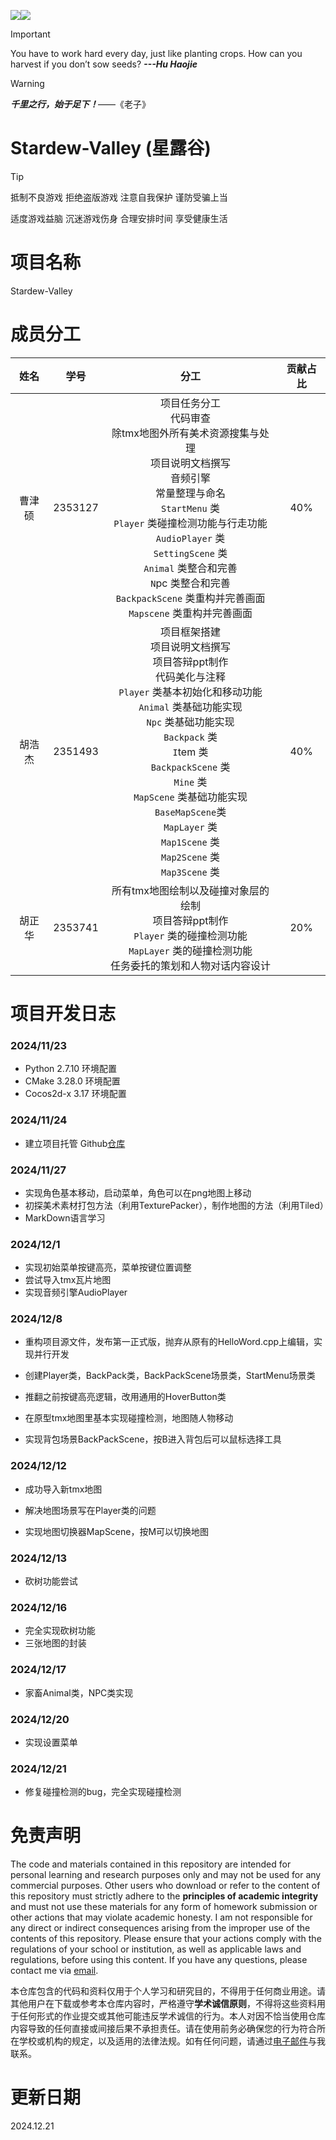 ![](https://img.shields.io/badge/Cocos2d--x--3.17-black?style=flat&logo=cocos&logoColor=%23FFFFFF&logoSize=1000&labelColor=%23000000&color=%230000FF)![](https://img.shields.io/badge/IDE-Visual_Studio_2022-blue?logo=cplusplus&color=%236A5ACD)

> [!IMPORTANT]
>
> You have to work hard every day, just like planting crops. How can you harvest if you don’t sow seeds? ***---Hu Haojie***

> [!WARNING]
>
> ***千里之行，始于足下！***——《老子》

# Stardew-Valley (星露谷)

> [!TIP]
>
> 抵制不良游戏 拒绝盗版游戏 注意自我保护 谨防受骗上当
>
> 适度游戏益脑 沉迷游戏伤身 合理安排时间 享受健康生活

# 项目名称

Stardew-Valley

# 成员分工

|  姓名  |  学号   |                             分工                             | 贡献占比 |
| :----: | :-----: | :----------------------------------------------------------: | :------: |
| 曹津硕 | 2353127 | 项目任务分工<br/>代码审查<br/>除tmx地图外所有美术资源搜集与处理<br/>项目说明文档撰写<br/>音频引擎<br/>常量整理与命名<br/>`StartMenu` 类<br/>`Player` 类碰撞检测功能与行走功能<br/>`AudioPlayer` 类<br/>`SettingScene` 类<br/>`Animal` 类整合和完善<br/>`N`pc 类整合和完善<br/>`BackpackScene` 类重构并完善画面<br/>`Mapscene` 类重构并完善画面<br/> |   40%    |
| 胡浩杰 | 2351493 | 项目框架搭建<br/>项目说明文档撰写<br/>项目答辩ppt制作<br/>代码美化与注释<br/>`Player` 类基本初始化和移动功能<br/>`Animal` 类基础功能实现<br/>`Npc` 类基础功能实现<br/>`Backpack` 类<br/>`I`tem 类<br/>`BackpackScene` 类<br/>`Mine` 类<br/>`MapScene` 类基础功能实现<br/>`BaseMapScene`类<br/>`MapLayer` 类<br/>`Map1Scene` 类<br/>`Map2Scene` 类<br/>`Map3Scene` 类<br/> |   40%    |
| 胡正华 | 2353741 | 所有tmx地图绘制以及碰撞对象层的绘制<br/>项目答辩ppt制作<br/>`Player` 类的碰撞检测功能<br/>`MapLayer` 类的碰撞检测功能<br/> 任务委托的策划和人物对话内容设计<br/> |   20%    |





# 项目开发日志

### 2024/11/23

- Python 2.7.10 环境配置
- CMake 3.28.0 环境配置
- Cocos2d-x 3.17 环境配置

### 2024/11/24

- 建立项目托管 Github[仓库](https://github.com/Jackey0903/Stardew-Valley/)

### 2024/11/27

- 实现角色基本移动，启动菜单，角色可以在png地图上移动
- 初探美术素材打包方法（利用TexturePacker），制作地图的方法（利用Tiled）
- MarkDown语言学习

### 2024/12/1

- 实现初始菜单按键高亮，菜单按键位置调整
- 尝试导入tmx瓦片地图
- 实现音频引擎AudioPlayer

### 2024/12/8

- 重构项目源文件，发布第一正式版，抛弃从原有的HelloWord.cpp上编辑，实现并行开发

- 创建Player类，BackPack类，BackPackScene场景类，StartMenu场景类

- 推翻之前按键高亮逻辑，改用通用的HoverButton类

- 在原型tmx地图里基本实现碰撞检测，地图随人物移动

- 实现背包场景BackPackScene，按B进入背包后可以鼠标选择工具

### 2024/12/12

- 成功导入新tmx地图

- 解决地图场景写在Player类的问题

- 实现地图切换器MapScene，按M可以切换地图
### 2024/12/13
- 砍树功能尝试
### 2024/12/16
- 完全实现砍树功能
- 三张地图的封装
### 2024/12/17
- 家畜Animal类，NPC类实现
### 2024/12/20
- 实现设置菜单
### 2024/12/21
- 修复碰撞检测的bug，完全实现碰撞检测

# 免责声明
The code and materials contained in this repository are intended for personal learning and research purposes only and may not be used for any commercial purposes. Other users who download or refer to the content of this repository must strictly adhere to the **principles of academic integrity** and must not use these materials for any form of homework submission or other actions that may violate academic honesty. I am not responsible for any direct or indirect consequences arising from the improper use of the contents of this repository. Please ensure that your actions comply with the regulations of your school or institution, as well as applicable laws and regulations, before using this content. If you have any questions, please contact me via [email](mailto:2353127@tongji.edu.cn).

本仓库包含的代码和资料仅用于个人学习和研究目的，不得用于任何商业用途。请其他用户在下载或参考本仓库内容时，严格遵守**学术诚信原则**，不得将这些资料用于任何形式的作业提交或其他可能违反学术诚信的行为。本人对因不恰当使用仓库内容导致的任何直接或间接后果不承担责任。请在使用前务必确保您的行为符合所在学校或机构的规定，以及适用的法律法规。如有任何问题，请通过[电子邮件](mailto:2353127@tongji.edu.cn)与我联系。

# 更新日期

2024.12.21